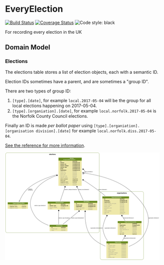 # EveryElection
[![Build Status](https://circleci.com/gh/DemocracyClub/EveryElection.svg?style=svg)](https://circleci.com/gh/DemocracyClub/EveryElection) [![Coverage Status](https://coveralls.io/repos/github/DemocracyClub/EveryElection/badge.svg?branch=master)](https://coveralls.io/github/DemocracyClub/EveryElection?branch=master) ![Code style: black](https://img.shields.io/badge/code%20style-black-000000.svg)

For recording every election in the UK

## Domain Model

### Elections

The elections table stores a list of election objects, each with a semantic ID.

Election IDs sometimes have a parent, and are sometimes a "group ID".

There are two types of group ID:

1. `[type].[date]`, for example `local.2017-05-04` will be the group for all local elections happening on 2017-05-04.
2. `[type].[organiation].[date]`, for example `local.norfolk.2017-05-04` is the Norfolk County Council elections.

Finally an ID is made _per ballot paper_ using `[type].[organiation].[organisation division].[date]` for example `local.norfolk.diss.2017-05-04`.

[See the reference for more information](https://democracyclub.org.uk/projects/election-ids/reference/).

![Graph](docs/graph.png)
